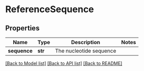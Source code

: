 # ReferenceSequence

## Properties
Name | Type | Description | Notes
------------ | ------------- | ------------- | -------------
**sequence** | **str** | The nucleotide sequence | 

[[Back to Model list]](../README.md#documentation-for-models) [[Back to API list]](../README.md#documentation-for-api-endpoints) [[Back to README]](../README.md)


